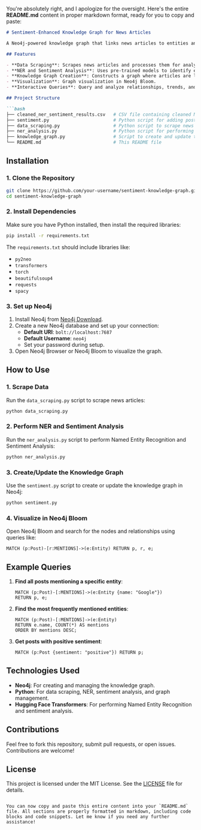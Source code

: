 You're absolutely right, and I apologize for the oversight. Here's the entire **README.md** content in proper markdown format, ready for you to copy and paste:

```markdown
# Sentiment-Enhanced Knowledge Graph for News Articles

A Neo4j-powered knowledge graph that links news articles to entities and performs sentiment analysis to provide insights into media trends. This project scrapes news articles, extracts entities using Named Entity Recognition (NER), analyzes the sentiment of each article, and builds a visual, queryable knowledge graph using Neo4j.

## Features

- **Data Scraping**: Scrapes news articles and processes them for analysis.
- **NER and Sentiment Analysis**: Uses pre-trained models to identify entities (people, organizations, locations) and classify sentiment (positive, neutral, negative).
- **Knowledge Graph Creation**: Constructs a graph where articles are linked to entities with sentiment annotations.
- **Visualization**: Graph visualization in Neo4j Bloom.
- **Interactive Queries**: Query and analyze relationships, trends, and insights using Cypher queries.

## Project Structure

```bash
├── cleaned_ner_sentiment_results.csv   # CSV file containing cleaned NER and sentiment data
├── sentiment.py                        # Python script for adding posts and entities to the knowledge graph
├── data_scraping.py                    # Python script to scrape news article titles
├── ner_analysis.py                     # Python script for performing NER and sentiment analysis
├── knowledge_graph.py                  # Script to create and update the knowledge graph in Neo4j
└── README.md                           # This README file
```

## Installation

### 1. Clone the Repository

```bash
git clone https://github.com/your-username/sentiment-knowledge-graph.git
cd sentiment-knowledge-graph
```

### 2. Install Dependencies

Make sure you have Python installed, then install the required libraries:

```bash
pip install -r requirements.txt
```

The `requirements.txt` should include libraries like:

- `py2neo`
- `transformers`
- `torch`
- `beautifulsoup4`
- `requests`
- `spacy`

### 3. Set up Neo4j

1. Install Neo4j from [Neo4j Download](https://neo4j.com/download/).
2. Create a new Neo4j database and set up your connection:
   - **Default URI**: `bolt://localhost:7687`
   - **Default Username**: `neo4j`
   - Set your password during setup.
3. Open Neo4j Browser or Neo4j Bloom to visualize the graph.

## How to Use

### 1. Scrape Data

Run the `data_scraping.py` script to scrape news articles:

```bash
python data_scraping.py
```

### 2. Perform NER and Sentiment Analysis

Run the `ner_analysis.py` script to perform Named Entity Recognition and Sentiment Analysis:

```bash
python ner_analysis.py
```

### 3. Create/Update the Knowledge Graph

Use the `sentiment.py` script to create or update the knowledge graph in Neo4j:

```bash
python sentiment.py
```

### 4. Visualize in Neo4j Bloom

Open Neo4j Bloom and search for the nodes and relationships using queries like:

```cypher
MATCH (p:Post)-[r:MENTIONS]->(e:Entity) RETURN p, r, e;
```

## Example Queries

1. **Find all posts mentioning a specific entity**:

   ```cypher
   MATCH (p:Post)-[:MENTIONS]->(e:Entity {name: "Google"})
   RETURN p, e;
   ```

2. **Find the most frequently mentioned entities**:

   ```cypher
   MATCH (p:Post)-[:MENTIONS]->(e:Entity)
   RETURN e.name, COUNT(*) AS mentions
   ORDER BY mentions DESC;
   ```

3. **Get posts with positive sentiment**:

   ```cypher
   MATCH (p:Post {sentiment: "positive"}) RETURN p;
   ```

## Technologies Used

- **Neo4j**: For creating and managing the knowledge graph.
- **Python**: For data scraping, NER, sentiment analysis, and graph management.
- **Hugging Face Transformers**: For performing Named Entity Recognition and sentiment analysis.

## Contributions

Feel free to fork this repository, submit pull requests, or open issues. Contributions are welcome!

## License

This project is licensed under the MIT License. See the [LICENSE](LICENSE) file for details.
```

You can now copy and paste this entire content into your `README.md` file. All sections are properly formatted in markdown, including code blocks and code snippets. Let me know if you need any further assistance!